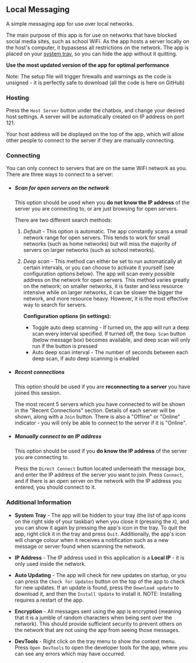 ## Local Messaging
A simple messaging app for use over local networks.

The main purpose of this app is for use on networks that have blocked social media sites, such as school WiFi. As the app hosts a server locally on the host's computer, it bypassess all restrictions on the network. The app is placed on your [system tray](#additional-information), so you can hide the app without it quitting. 

**Use the most updated version of the app for optimal performance**

Note: The setup file will trigger firewalls and warnings as the code is unsigned - it is perfectly safe to download (all the code is here on GitHub)
### Hosting
Press the `Host Server` button under the chatbox, and change your desired host settings. A server will be automatically created on IP address on port 121.

Your host address will be displayed on the top of the app, which will allow other people to connect to the server if they are manually connecting.

### Connecting
You can only connect to servers that are on the same WiFi network as you.  
There are three ways to connect to a server:
* ##### Scan for open servers on the network
    This option should be used when you **do not know the IP address** of the server you are connecting to, or are just browsing for open servers.

    There are two different search methods:
    
    1. *Default* - This option is automatic. The app constantly scans a small network range for open servers. This tends to work for small networks (such as home networks) but will miss the majority of servers on larger networks (such as school networks).

    2. *Deep scan* - This method can either be set to run automatically at certain intervals, or you can choose to activate it yourself (see configuration options below). The app will scan every possible address on the network for open servers. This method varies greatly on the network; on smaller networks, it is faster and less resource intensive while on larger networks, it can be slower the bigger the network, and more resource heavy. However, it is the most effective way to search for servers.

        **Configuration options (in settings):**
        * Toggle auto deep scanning - If turned on, the app will run a deep scan every interval specified. If turned off, the `Deep Scan` button (below message box) becomes available, and deep scan will only run if the button is pressed
        * Auto deep scan interval - The number of seconds between each deep scan, if auto deep scanning is enabled
* ##### Recent connections
    This option should be used if you are **reconnecting to a server** you have joined this session.

    The most recent 5 servers which you have connected to will be shown in the "Recent Connections" section. Details of each server will be shown, along with a `Join` button. There is also a "Offline" or "Online" indicator - you will only be able to connect to the server if it is "Online".
* ##### Manually connect to an IP address
    This option should be used if you **do know the IP address** of the server you are connecting to.

    Press the `Direct Connect` button located underneath the message box, and enter the IP address of the server you want to join. Press `Connect`, and if there is an open server on the network with the IP address you entered, you should connect to it.


### Additional Information
* **System Tray** - The app will be hidden to your tray (the list of app icons on the right side of your taskbar) when you close it (pressing the `X`), and you can show it again by pressing the app's icon in the tray. To quit the app, right click it in the tray and press `Quit`. Additionally, the app's icon will change colour when it receives a notification such as a new message or server found when scanning the network.

* **IP Address** - The IP address used in this application is a **Local IP** - it is only used inside the network. 

* **Auto Updating** - The app will check for new updates on startup, or you can press the `Check for Updates` button on the top of the app to check for new updates. If an update is found, press the `Download update` to download it, and then the `Install Update` to install it. NOTE: Installing requires a restart of the app.

* **Encryption** - All messages sent using the app is encrypted (meaning that it is a jumble of random characters when being sent over the network). This should provide sufficient security to prevent others on the network that are not using the app from seeing those messages.

* **DevTools** - Right click on the tray menu to show the context menu. Press `Open DevTools` to open the developer tools for the app, where you can see any errors which may have occurred.
